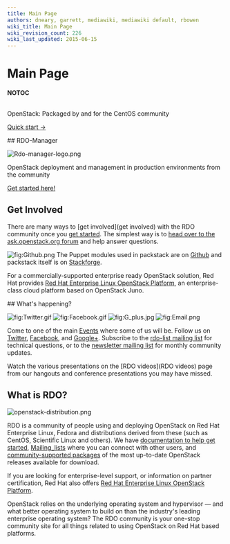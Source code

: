 ```yaml
---
title: Main Page
authors: dneary, garrett, mediawiki, mediawiki default, rbowen
wiki_title: Main Page
wiki_revision_count: 226
wiki_last_updated: 2015-06-15
---
```


# Main Page

__NOTOC__

<div class="bg-boxes">
<div class="hero-unit row">
<div class="intro-stack">
 

</div>
<div class="offset3 span8 intro-text">
OpenStack: Packaged by and for the CentOS community

<span class="btn">[Quick start →](quickstart)</span>

</div>
</div>
<div class="block-highlight">
<div class="row">
<div class="span7 offset4 pad-sides begin-content pull-m">
## RDO-Manager

![](Rdo-manager-logo.png "Rdo-manager-logo.png")

OpenStack deployment and management
in production environments
from the community

[Get started here!](RDO-Manager)

## Get Involved

There are many ways to [get involved](get involved) with the RDO community once you [ get started](quickstart). The simplest way is to [head over to the ask.openstack.org forum](http://ask.openstack.org) and help answer questions.

![](Github.png "fig:Github.png") The Puppet modules used in packstack are on [Github](https://github.com/packstack) and packstack itself is on [Stackforge](https://github.com/stackforge/packstack).

For a commercially-supported enterprise ready OpenStack solution, Red Hat provides [Red Hat Enterprise Linux OpenStack Platform](//redhat.com/openstack), an enterprise-class cloud platform based on OpenStack Juno.

</div>
</div>
</div>
<div class="row">
<div class="offset4 span7 pad-sides begin-content pull-s">
## What's happening?

![](Twitter.gif "fig:Twitter.gif") ![](Facebook.gif "fig:Facebook.gif") ![](G_plus.jpg "fig:G_plus.jpg") ![](Email.png "fig:Email.png")

Come to one of the main [Events](Events) where some of us will be. Follow us on [Twitter](http://twitter.com/rdocommunity/), [Facebook](http://facebook.com/rdocommunity), and [Google+](https://plus.google.com/communities/110409030763231732154). Subscribe to the [rdo-list mailing list](http://www.redhat.com/mailman/listinfo/rdo-list) for technical questions, or to the [newsletter mailing list](http://www.redhat.com/mailman/listinfo/rdo-newsletter) for monthly community updates.

Watch the various presentations on the [RDO videos](RDO videos) page from our hangouts and conference presentations you may have missed.

## What is RDO?

![`openstack-distribution.png`](openstack-distribution.png "openstack-distribution.png")

RDO is a community of people using and deploying OpenStack on Red Hat Enterprise Linux, Fedora and distributions derived from these (such as CentOS, Scientific Linux and others). We have [ documentation to help get started](Docs), [Mailing_lists](Mailing_lists) where you can connect with other users, and [ community-supported packages](Quickstart) of the most up-to-date OpenStack releases available for download.

If you are looking for enterprise-level support, or information on partner certification, Red Hat also offers [Red Hat Enterprise Linux OpenStack Platform](//redhat.com/openstack).

OpenStack relies on the underlying operating system and hypervisor — and what better operating system to build on than the industry's leading enterprise operating system? The RDO community is your one-stop community site for all things related to using OpenStack on Red Hat based platforms.

</div>
</div>
